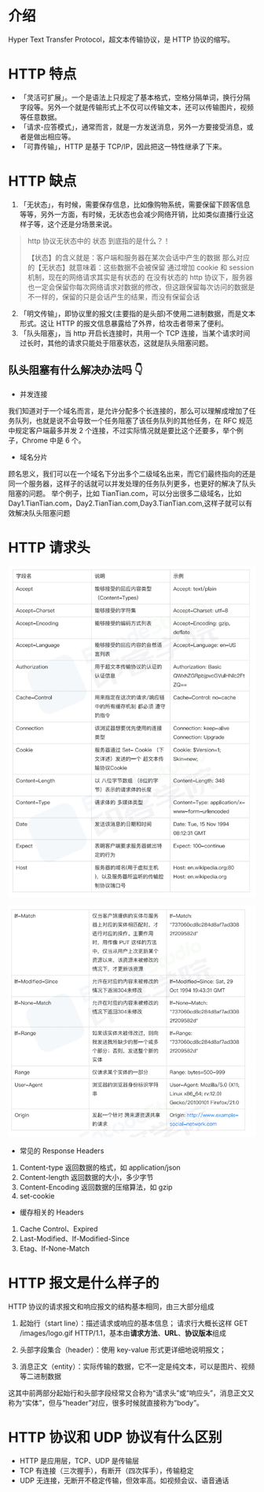 # 介绍

Hyper Text Transfer Protocol，超文本传输协议，是 HTTP 协议的缩写。

# HTTP 特点

- 「灵活可扩展」。一个是语法上只规定了基本格式，空格分隔单词，换行分隔字段等。另外一个就是传输形式上不仅可以传输文本，还可以传输图片，视频等任意数据。
- 「请求-应答模式」，通常而言，就是一方发送消息，另外一方要接受消息，或者是做出相应等。
- 「可靠传输」，HTTP 是基于 TCP/IP，因此把这一特性继承了下来。

# HTTP 缺点

1. 「无状态」，有时候，需要保存信息，比如像购物系统，需要保留下顾客信息等等，另外一方面，有时候，无状态也会减少网络开销，比如类似直播行业这样子等，这个还是分场景来说。

> http 协议无状态中的 状态 到底指的是什么？！
>
> 【状态】的含义就是：客户端和服务器在某次会话中产生的数据
> 那么对应的【无状态】就意味着：这些数据不会被保留
> 通过增加 cookie 和 session 机制，现在的网络请求其实是有状态的
> 在没有状态的 http 协议下，服务器也一定会保留你每次网络请求对数据的修改，但这跟保留每次访问的数据是不一样的，保留的只是会话产生的结果，而没有保留会话

2. 「明文传输」，即协议里的报文(主要指的是头部)不使用二进制数据，而是文本形式。这让 HTTP 的报文信息暴露给了外界，给攻击者带来了便利。
3. 「队头阻塞」，当 http 开启长连接时，共用一个 TCP 连接，当某个请求时间过长时，其他的请求只能处于阻塞状态，这就是队头阻塞问题。

## 队头阻塞有什么解决办法吗 👇

- 并发连接

我们知道对于一个域名而言，是允许分配多个长连接的，那么可以理解成增加了任务队列，也就是说不会导致一个任务阻塞了该任务队列的其他任务，在 RFC 规范中规定客户端最多并发 2 个连接，不过实际情况就是要比这个还要多，举个例子，Chrome 中是 6 个。

- 域名分片

顾名思义，我们可以在一个域名下分出多个二级域名出来，而它们最终指向的还是同一个服务器，这样子的话就可以并发处理的任务队列更多，也更好的解决了队头阻塞的问题。
举个例子，比如 TianTian.com，可以分出很多二级域名，比如 Day1.TianTian.com，Day2.TianTian.com,Day3.TianTian.com,这样子就可以有效解决队头阻塞问题

# HTTP 请求头

![alt text](../assert/1709737064844.jpg)

![alt text](../assert/1709737064844.png)

- 常见的 Response Headers

1. Content-type 返回数据的格式，如 application/json
2. Content-length 返回数据的大小，多少字节
3. Content-Encoding 返回数据的压缩算法，如 gzip
4. set-cookie

- 缓存相关的 Headers

1. Cache Control、Expired
2. Last-Modified、If-Modified-Since
3. Etag、If-None-Match

# HTTP 报文是什么样子的

HTTP 协议的请求报文和响应报文的结构基本相同，由三大部分组成

1. 起始行（start line）：描述请求或响应的基本信息； 请求行大概长这样 GET /images/logo.gif HTTP/1.1，基本由**请求方法**、**URL**、**协议版本**组成

2. 头部字段集合（header）：使用 key-value 形式更详细地说明报文；

3. 消息正文（entity）：实际传输的数据，它不一定是纯文本，可以是图片、视频等二进制数据

这其中前两部分起始行和头部字段经常又合称为“请求头”或“响应头”，消息正文又称为“实体”，但与“header”对应，很多时候就直接称为“body”。

# HTTP 协议和 UDP 协议有什么区别

- HTTP 是应用层，TCP、UDP 是传输层
- TCP 有连接（三次握手），有断开（四次挥手），传输稳定
- UDP 无连接，无断开不稳定传输，但效率高。如视频会议、语音通话
